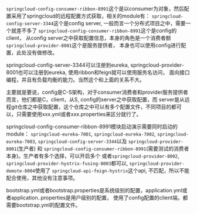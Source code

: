 `springcloud-config-consumer-ribbon-8991`这个是以consumer为对象，然后配置采用了springcloud的远程配置方式获取，相关的module有：
`springcloud-config-server-3344`这个是config server, 一般而言一个分布式项目之中，需要一个就差不多了
`springcloud-config-consumer-ribbon-8991`这个是config的 client， 从config server之中获取配置信息，本身的角色是一个消费者额
`springcloud-provider-8001`这个是服务提供者， 本身也可以使用config进行配置，此处没有做修改。

springcloud-config-server-3344可以注册到eureka, springcloud-provider-8001也可以注册到eureka, 使用ribbon和feign就可以使用服务名访问，
面向接口编程，并且有负载均衡的能力。当然这个和上面的关系不大。

主要就是要说，config是C-S架构，对于consumer消费者和provider服务提供者而言，他们都是C，client，从S, config的server之中获取配置，而
server是从远程git仓库之中获取配置，这个仓库之中可以有多个配置文件，不同项目的都可以，只需要使用xxx.yml或者xxx.properties来区分就行了。


springcloud-config-consumer-ribbon-8991模块启动演示需要同时启动的module：
`springcloud-eureka-7001`, `springcloud-eureka-7002`, `springcloud-eureka-7003`, `springcloud-config-server-3344`以及
`springcloud-provider-8001`(生产者) 和 `springcloud-config-consumer-ribbon-8991`(需要测试的消费者本身)。生产者有多个选择，可以开启多个
或者`springcloud-provider-8002`, `springcloud-provider-hystrix-fusing-8003`都可以, `springcloud-provider-demote-8004`使用了
`springcloud-api-feign-hystrix`这个api, 不匹配，所以不能配合使用，其他没有注意事项。

bootstrap.yml或者bootstrap.properties是系统级别的配置，application.yml或者application..properties是用户级别的配置，
使用了config配置的client端，都需要bootstrap.yml的配置文件。